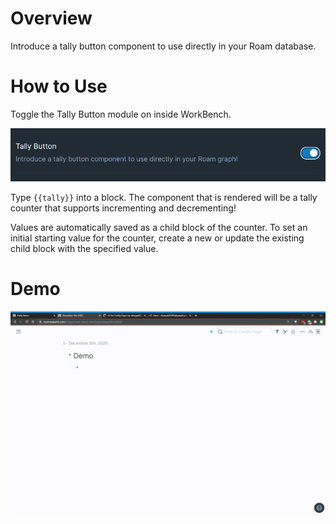 # Overview

Introduce a tally button component to use directly in your Roam database.

# How to Use

Toggle the Tally Button module on inside WorkBench.

![](media/toggle-tally.png)

Type `{{tally}}` into a block. The component that is rendered will be a tally counter that supports incrementing and decrementing!

Values are automatically saved as a child block of the counter. To set an initial starting value for the counter, create a new or update the existing child block with the specified value.

# Demo

![](media/tally-demo-video.gif)
